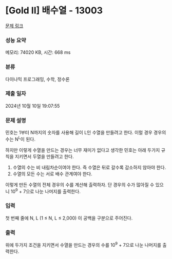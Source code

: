 # [Gold II] 배수열 - 13003 

[문제 링크](https://www.acmicpc.net/problem/13003) 

### 성능 요약

메모리: 74020 KB, 시간: 668 ms

### 분류

다이나믹 프로그래밍, 수학, 정수론

### 제출 일자

2024년 10월 10일 19:07:55

### 문제 설명

<p>민호는 1부터 N까지의 숫자를 사용해 길이 L인 수열을 만들려고 한다. 이럴 경우 경우의 수는 N<sup>L</sup>이 된다.</p>

<p>하지만 이렇게 수열을 만드는 경우는 너무 재미가 없다고 생각한 민호는 아래 두가지 규칙을 지키면서 두열을 만들려고 한다.</p>

<ol>
	<li>수열의 수는 비 내림차순이여야 한다. 즉 수열은 뒤로 갈수록 감소하지 않아야 한다.</li>
	<li>수열의 모든 수는 서로 배수 관계여야 한다.</li>
</ol>

<p>이렇게 만든 수열의 전체 경우의 수를 계산해 출력하자. 단 경우의 수가 많아질 수 있으니 10<sup>9</sup> + 7으로 나눈 나머지를 출력한다.</p>

### 입력 

 <p>첫 번째 줄에 N, L (1 ≤ N, L ≤ 2,000) 이 공백을 구분으로 주어진다.</p>

### 출력 

 <p>위에 두가지 조건을 지키면서 수열을 만드는 경우의 수를 10<sup>9</sup> + 7으로 나눈 나머지를 출력한다.</p>

